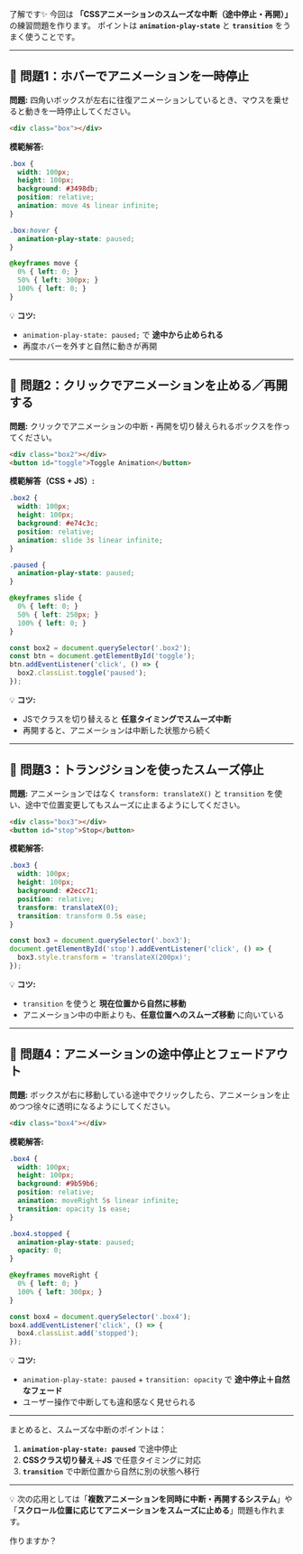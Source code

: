 了解です✨
今回は **「CSSアニメーションのスムーズな中断（途中停止・再開）」** の練習問題を作ります。
ポイントは **`animation-play-state`** と **`transition`** をうまく使うことです。

---

## 🎯 問題1：ホバーでアニメーションを一時停止

**問題:**
四角いボックスが左右に往復アニメーションしているとき、マウスを乗せると動きを一時停止してください。

```html
<div class="box"></div>
```

**模範解答:**

```css
.box {
  width: 100px;
  height: 100px;
  background: #3498db;
  position: relative;
  animation: move 4s linear infinite;
}

.box:hover {
  animation-play-state: paused;
}

@keyframes move {
  0% { left: 0; }
  50% { left: 300px; }
  100% { left: 0; }
}
```

💡 **コツ:**

* `animation-play-state: paused;` で **途中から止められる**
* 再度ホバーを外すと自然に動きが再開

---

## 🎯 問題2：クリックでアニメーションを止める／再開する

**問題:**
クリックでアニメーションの中断・再開を切り替えられるボックスを作ってください。

```html
<div class="box2"></div>
<button id="toggle">Toggle Animation</button>
```

**模範解答（CSS + JS）:**

```css
.box2 {
  width: 100px;
  height: 100px;
  background: #e74c3c;
  position: relative;
  animation: slide 3s linear infinite;
}

.paused {
  animation-play-state: paused;
}

@keyframes slide {
  0% { left: 0; }
  50% { left: 250px; }
  100% { left: 0; }
}
```

```javascript
const box2 = document.querySelector('.box2');
const btn = document.getElementById('toggle');
btn.addEventListener('click', () => {
  box2.classList.toggle('paused');
});
```

💡 **コツ:**

* JSでクラスを切り替えると **任意タイミングでスムーズ中断**
* 再開すると、アニメーションは中断した状態から続く

---

## 🎯 問題3：トランジションを使ったスムーズ停止

**問題:**
アニメーションではなく `transform: translateX()` と `transition` を使い、途中で位置変更してもスムーズに止まるようにしてください。

```html
<div class="box3"></div>
<button id="stop">Stop</button>
```

**模範解答:**

```css
.box3 {
  width: 100px;
  height: 100px;
  background: #2ecc71;
  position: relative;
  transform: translateX(0);
  transition: transform 0.5s ease;
}
```

```javascript
const box3 = document.querySelector('.box3');
document.getElementById('stop').addEventListener('click', () => {
  box3.style.transform = 'translateX(200px)';
});
```

💡 **コツ:**

* `transition` を使うと **現在位置から自然に移動**
* アニメーション中の中断よりも、**任意位置へのスムーズ移動** に向いている

---

## 🎯 問題4：アニメーションの途中停止とフェードアウト

**問題:**
ボックスが右に移動している途中でクリックしたら、アニメーションを止めつつ徐々に透明になるようにしてください。

```html
<div class="box4"></div>
```

**模範解答:**

```css
.box4 {
  width: 100px;
  height: 100px;
  background: #9b59b6;
  position: relative;
  animation: moveRight 5s linear infinite;
  transition: opacity 1s ease;
}

.box4.stopped {
  animation-play-state: paused;
  opacity: 0;
}

@keyframes moveRight {
  0% { left: 0; }
  100% { left: 300px; }
}
```

```javascript
const box4 = document.querySelector('.box4');
box4.addEventListener('click', () => {
  box4.classList.add('stopped');
});
```

💡 **コツ:**

* `animation-play-state: paused` + `transition: opacity` で **途中停止＋自然なフェード**
* ユーザー操作で中断しても違和感なく見せられる

---

まとめると、スムーズな中断のポイントは：

1. **`animation-play-state: paused`** で途中停止
2. **CSSクラス切り替え**＋**JS** で任意タイミングに対応
3. **`transition`** で中断位置から自然に別の状態へ移行

---

💡 次の応用としては「**複数アニメーションを同時に中断・再開するシステム**」や
「**スクロール位置に応じてアニメーションをスムーズに止める**」問題も作れます。

作りますか？
